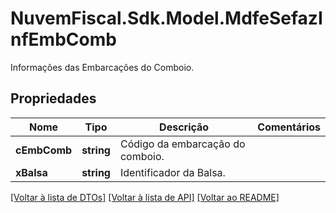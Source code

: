 # NuvemFiscal.Sdk.Model.MdfeSefazInfEmbComb
Informações das Embarcações do Comboio.

## Propriedades

Nome | Tipo | Descrição | Comentários
------------ | ------------- | ------------- | -------------
**cEmbComb** | **string** | Código da embarcação do comboio. | 
**xBalsa** | **string** | Identificador da Balsa. | 

[[Voltar à lista de DTOs]](../README.md#documentation-for-models) [[Voltar à lista de API]](../README.md#documentation-for-api-endpoints) [[Voltar ao README]](../README.md)

